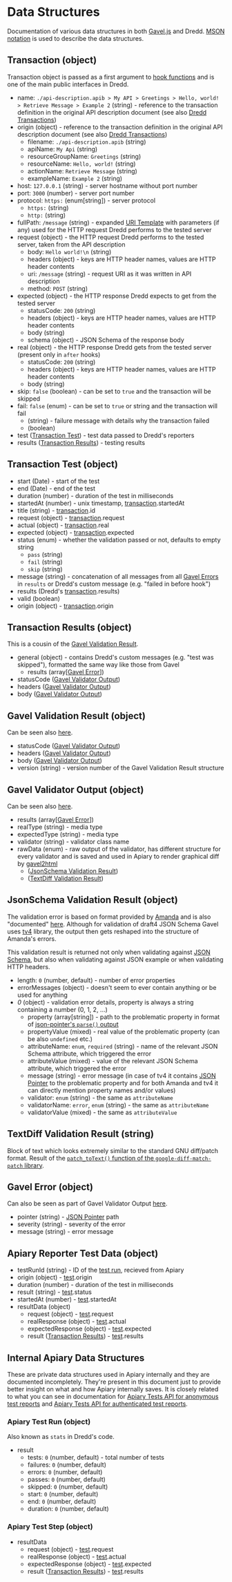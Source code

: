 # Data Structures

Documentation of various data structures in both [Gavel.js][] and Dredd. [MSON notation](https://github.com/apiaryio/mson) is used to describe the data structures.

<a name="transaction"></a>
## Transaction (object)

Transaction object is passed as a first argument to [hook functions](hooks.md) and is one of the main public interfaces in Dredd.

- name: `./api-description.apib > My API > Greetings > Hello, world! > Retrieve Message > Example 2` (string) - reference to the transaction definition in the original API description document (see also [Dredd Transactions][])
- origin (object) - reference to the transaction definition in the original API description document (see also [Dredd Transactions][])
    - filename: `./api-description.apib` (string)
    - apiName: `My Api` (string)
    - resourceGroupName: `Greetings` (string)
    - resourceName: `Hello, world!` (string)
    - actionName: `Retrieve Message` (string)
    - exampleName: `Example 2` (string)
- host: `127.0.0.1` (string) - server hostname without port number
- port: `3000` (number) - server port number
- protocol: `https:` (enum[string]) - server protocol
    - `https:` (string)
    - `http:` (string)
- fullPath: `/message` (string) - expanded [URI Template][] with parameters (if any) used for the HTTP request Dredd performs to the tested server
- request (object) - the HTTP request Dredd performs to the tested server, taken from the API description
    - body: `Hello world!\n` (string)
    - headers (object) - keys are HTTP header names, values are HTTP header contents
    - uri: `/message` (string) - request URI as it was written in API description
    - method: `POST` (string)
- expected (object) - the HTTP response Dredd expects to get from the tested server
    - statusCode: `200` (string)
    - headers (object) - keys are HTTP header names, values are HTTP header contents
    - body (string)
    - schema (object) - JSON Schema of the response body
- real (object) - the HTTP response Dredd gets from the tested server (present only in `after` hooks)
    - statusCode: `200` (string)
    - headers (object) - keys are HTTP header names, values are HTTP header contents
    - body (string)
- skip: `false` (boolean) - can be set to `true` and the transaction will be skipped
- fail: `false` (enum) - can be set to `true` or string and the transaction will fail
    - (string) - failure message with details why the transaction failed
    - (boolean)
- test ([Transaction Test][]) - test data passed to Dredd's reporters
- results ([Transaction Results][]) - testing results

<a name="transaction-test"></a>
## Transaction Test (object)

- start (Date) - start of the test
- end (Date) - end of the test
- duration (number) - duration of the test in milliseconds
- startedAt (number) - unix timestamp, [transaction][].startedAt
- title (string) - [transaction][].id
- request (object) - [transaction][].request
- actual (object) - [transaction][].real
- expected (object) - [transaction][].expected
- status (enum) - whether the validation passed or not, defaults to empty string
    - `pass` (string)
    - `fail` (string)
    - `skip` (string)
- message (string) - concatenation of all messages from all [Gavel Errors](#gavel-error) in `results` or Dredd's custom message (e.g. "failed in before hook")
- results (Dredd's [transaction][].results)
- valid (boolean)
- origin (object) - [transaction][].origin

<a name="transaction-results"></a>
## Transaction Results (object)

This is a cousin of the [Gavel Validation Result](#gavel-validation-result).

- general (object) - contains Dredd's custom messages (e.g. "test was skipped"), formatted the same way like those from Gavel
  - results (array[[Gavel Error][]])
- statusCode ([Gavel Validator Output][])
- headers ([Gavel Validator Output][])
- body ([Gavel Validator Output][])

<a name="gavel-validation-result"></a>
## Gavel Validation Result (object)

Can be seen also [here](https://www.relishapp.com/apiary/gavel/docs/javascript/request-async-api#validate).

- statusCode ([Gavel Validator Output][])
- headers ([Gavel Validator Output][])
- body ([Gavel Validator Output][])
- version (string) - version number of the Gavel Validation Result structure

<a name="gavel-validator-output"></a>
## Gavel Validator Output (object)

Can be seen also [here](https://www.relishapp.com/apiary/gavel/docs/data-validators-and-output-format#validators-output-format).

- results (array[[Gavel Error][]])
- realType (string) - media type
- expectedType (string) - media type
- validator (string) - validator class name
- rawData (enum) - raw output of the validator, has different structure for every validator and is saved and used in Apiary to render graphical diff by [gavel2html](https://github.com/apiaryio/gavel2html/)
    - ([JsonSchema Validation Result][])
    - ([TextDiff Validation Result][])

<a name="jsonschema-validation-result"></a>
## JsonSchema Validation Result (object)

The validation error is based on format provided by [Amanda][] and is also "documented" [here](https://github.com/apiaryio/Amanda/blob/master/docs/json/objects/error.md). Although for validation of draft4 JSON Schema Gavel uses [tv4][] library, the output then gets reshaped into the structure of Amanda's errors.

This validation result is returned not only when validating against [JSON Schema][], but also when validating against JSON example or when validating HTTP headers.

- length: `0` (number, default) - number of error properties
- errorMessages (object) - doesn't seem to ever contain anything or be used for anything
- *0* (object) - validation error details, property is always a string containing a number (0, 1, 2, ...)
    - property (array[string]) - path to the problematic property in format of [json-pointer's `parse()` output](https://github.com/manuelstofer/json-pointer#parsestr)
    - propertyValue (mixed) - real value of the problematic property (can be also `undefined` etc.)
    - attributeName: `enum`, `required` (string) - name of the relevant JSON Schema attribute, which triggered the error
    - attributeValue (mixed) - value of the relevant JSON Schema attribute, which triggered the error
    - message (string) - error message (in case of tv4 it contains [JSON Pointer][] to the problematic property and for both Amanda and tv4 it can directly mention property names and/or values)
    - validator: `enum` (string) - the same as `attributeName`
    - validatorName: `error`, `enum` (string) - the same as `attributeName`
    - validatorValue (mixed) - the same as `attributeValue`

<a name="textdiff-validation-result"></a>
## TextDiff Validation Result (string)

Block of text which looks extremely similar to the standard GNU diff/patch format. Result of the [`patch_toText()` function of the `google-diff-match-patch` library](https://code.google.com/p/google-diff-match-patch/wiki/API).

<a name="gavel-error"></a>
## Gavel Error (object)

Can also be seen as part of Gavel Validator Output [here](https://www.relishapp.com/apiary/gavel/docs/data-validators-and-output-format#validators-output-format).

- pointer (string) - [JSON Pointer][] path
- severity (string) - severity of the error
- message (string) - error message

<a name="apiary-reporter-test-data"></a>
## Apiary Reporter Test Data (object)

- testRunId (string) - ID of the [test run](#apiary-test-run), recieved from Apiary
- origin (object) - [test][].origin
- duration (number) - duration of the test in milliseconds
- result (string) - [test][].status
- startedAt (number) - [test][].startedAt
- resultData (object)
    - request (object) - [test][].request
    - realResponse (object) - [test][].actual
    - expectedResponse (object) - [test][].expected
    - result ([Transaction Results][]) - [test][].results

## Internal Apiary Data Structures

These are private data structures used in Apiary internally and they are documented incompletely. They're present in this document just to provide better insight on what and how Apiary internally saves. It is closely related to what you can see in documentation for [Apiary Tests API for anonymous test reports][] and [Apiary Tests API for authenticated test reports][].

<a name="apiary-test-run"></a>
### Apiary Test Run (object)

Also known as `stats` in Dredd's code.

- result
    - tests: `0` (number, default) - total number of tests
    - failures: `0` (number, default)
    - errors: `0` (number, default)
    - passes: `0` (number, default)
    - skipped: `0` (number, default)
    - start: `0` (number, default)
    - end: `0` (number, default)
    - duration: `0` (number, default)

<a name="apiary-test-step"></a>
### Apiary Test Step (object)

- resultData
    - request (object) - [test][].request
    - realResponse (object) - [test][].actual
    - expectedResponse (object) - [test][].expected
    - result ([Transaction Results][]) - [test][].results


[Transaction]: #transaction
[Transaction Test]: #transaction-test
[Transaction Results]: #transaction-results
[Gavel Validation Result]: #gavel-validation-result
[Gavel Validator Output]: #gavel-validator-output
[JsonSchema Validation Result]: #jsonschema-validation-result
[TextDiff Validation Result]: #textdiff-validation-result
[Gavel Error]: #gavel-error
[Apiary Reporter Test Data]: #apiary-reporter-test-data
[Apiary Test Run]: #apiary-test-run-result
[Apiary Test Step]: #apiary-test-step-resultdata

[transaction]: #transaction
[test]: #transaction-test

[Amanda]: https://github.com/apiaryio/Amanda
[tv4]: https://github.com/geraintluff/tv4
[Gavel.js]: https://github.com/apiaryio/gavel.js
[URI Template]: https://tools.ietf.org/html/rfc6570
[JSON Pointer]: https://tools.ietf.org/html/rfc6901
[JSON Schema]: http://json-schema.org/

[Apiary Tests API for anonymous test reports]: https://github.com/apiaryio/dredd/blob/master/ApiaryReportingApiAnonymous.apib
[Apiary Tests API for authenticated test reports]: https://github.com/apiaryio/dredd/blob/master/ApiaryReportingApi.apib
[Dredd Transactions]: https://github.com/apiaryio/dredd-transactions#data-structures
